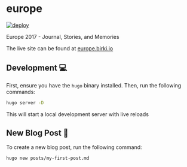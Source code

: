 # europe

[![deploy](https://github.com/GrantBirki/europe/actions/workflows/deploy.yml/badge.svg)](https://github.com/GrantBirki/europe/actions/workflows/deploy.yml)

Europe 2017 - Journal, Stories, and Memories

The live site can be found at [europe.birki.io](https://europe.birki.io)

## Development 💻

First, ensure you have the `hugo` binary installed. Then, run the following commands:

```bash
hugo server -D
```

This will start a local development server with live reloads

## New Blog Post 📝

To create a new blog post, run the following command:

```bash
hugo new posts/my-first-post.md
```

